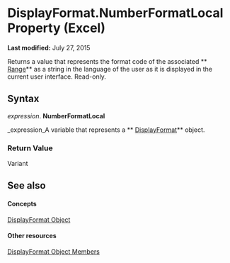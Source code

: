 
# DisplayFormat.NumberFormatLocal Property (Excel)

 **Last modified:** July 27, 2015

Returns a value that represents the format code of the associated  ** [Range](b8207778-0dcc-4570-1234-f130532cc8cd.md)** as a string in the language of the user as it is displayed in the current user interface. Read-only.

## Syntax

 _expression_. **NumberFormatLocal**

 _expression_A variable that represents a  ** [DisplayFormat](c70b5d7f-adf1-e539-a32d-12c920af7c7e.md)** object.


### Return Value

Variant


## See also


#### Concepts


 [DisplayFormat Object](c70b5d7f-adf1-e539-a32d-12c920af7c7e.md)
#### Other resources


 [DisplayFormat Object Members](fdcc9aec-9575-4530-059c-39559986b387.md)
